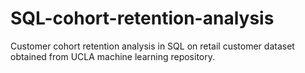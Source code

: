 # SQL-cohort-retention-analysis
Customer cohort retention analysis in SQL on retail customer dataset obtained from UCLA machine learning repository.
